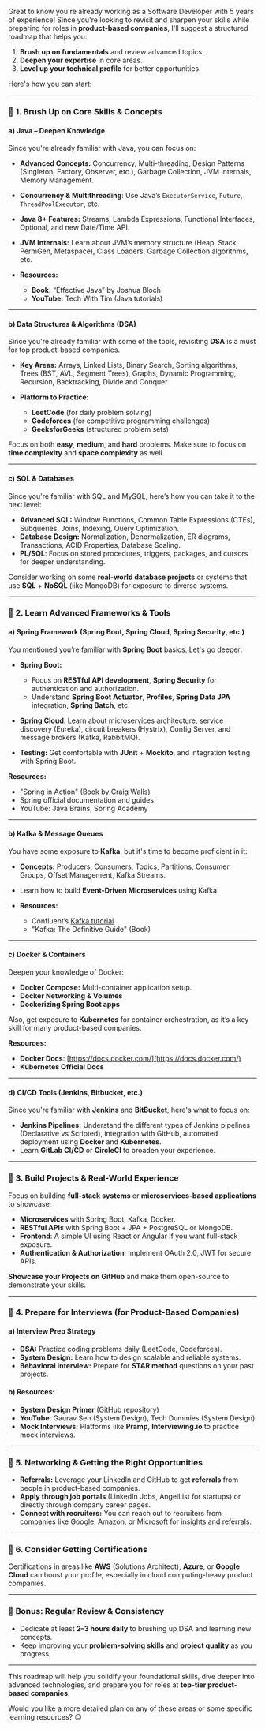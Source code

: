 Great to know you're already working as a Software Developer with 5 years of experience! Since you're looking to revisit and sharpen your skills while preparing for roles in **product-based companies**, I'll suggest a structured roadmap that helps you:

1. **Brush up on fundamentals** and review advanced topics.
2. **Deepen your expertise** in core areas.
3. **Level up your technical profile** for better opportunities.

Here's how you can start:

---

### 🚀 **1. Brush Up on Core Skills & Concepts**

#### **a) Java – Deepen Knowledge**

Since you're already familiar with Java, you can focus on:

* **Advanced Concepts:** Concurrency, Multi-threading, Design Patterns (Singleton, Factory, Observer, etc.), Garbage Collection, JVM Internals, Memory Management.
* **Concurrency & Multithreading**: Use Java’s `ExecutorService`, `Future`, `ThreadPoolExecutor`, etc.
* **Java 8+ Features:** Streams, Lambda Expressions, Functional Interfaces, Optional, and new Date/Time API.
* **JVM Internals:** Learn about JVM’s memory structure (Heap, Stack, PermGen, Metaspace), Class Loaders, Garbage Collection algorithms, etc.
* **Resources:**

  * **Book:** “Effective Java” by Joshua Bloch
  * **YouTube:** Tech With Tim (Java tutorials)

---

#### **b) Data Structures & Algorithms (DSA)**

Since you're already familiar with some of the tools, revisiting **DSA** is a must for top product-based companies.

* **Key Areas:** Arrays, Linked Lists, Binary Search, Sorting algorithms, Trees (BST, AVL, Segment Trees), Graphs, Dynamic Programming, Recursion, Backtracking, Divide and Conquer.
* **Platform to Practice:**

  * **LeetCode** (for daily problem solving)
  * **Codeforces** (for competitive programming challenges)
  * **GeeksforGeeks** (structured problem sets)

Focus on both **easy**, **medium**, and **hard** problems. Make sure to focus on **time complexity** and **space complexity** as well.

---

#### **c) SQL & Databases**

Since you're familiar with SQL and MySQL, here’s how you can take it to the next level:

* **Advanced SQL:** Window Functions, Common Table Expressions (CTEs), Subqueries, Joins, Indexing, Query Optimization.
* **Database Design:** Normalization, Denormalization, ER diagrams, Transactions, ACID Properties, Database Scaling.
* **PL/SQL**: Focus on stored procedures, triggers, packages, and cursors for deeper understanding.

Consider working on some **real-world database projects** or systems that use **SQL** + **NoSQL** (like MongoDB) for exposure to diverse systems.

---

### 🚀 **2. Learn Advanced Frameworks & Tools**

#### **a) Spring Framework (Spring Boot, Spring Cloud, Spring Security, etc.)**

You mentioned you’re familiar with **Spring Boot** basics. Let's go deeper:

* **Spring Boot:**

  * Focus on **RESTful API development**, **Spring Security** for authentication and authorization.
  * Understand **Spring Boot Actuator**, **Profiles**, **Spring Data JPA** integration, **Spring Batch**, etc.
* **Spring Cloud**: Learn about microservices architecture, service discovery (Eureka), circuit breakers (Hystrix), Config Server, and message brokers (Kafka, RabbitMQ).
* **Testing:** Get comfortable with **JUnit** + **Mockito**, and integration testing with Spring Boot.

**Resources:**

* "Spring in Action" (Book by Craig Walls)
* Spring official documentation and guides.
* YouTube: Java Brains, Spring Academy

---

#### **b) Kafka & Message Queues**

You have some exposure to **Kafka**, but it's time to become proficient in it:

* **Concepts:** Producers, Consumers, Topics, Partitions, Consumer Groups, Offset Management, Kafka Streams.
* Learn how to build **Event-Driven Microservices** using Kafka.
* **Resources:**

  * Confluent’s [Kafka tutorial](https://developer.confluent.io/learn-kafka/)
  * "Kafka: The Definitive Guide" (Book)

---

#### **c) Docker & Containers**

Deepen your knowledge of Docker:

* **Docker Compose:** Multi-container application setup.
* **Docker Networking & Volumes**
* **Dockerizing Spring Boot apps**

Also, get exposure to **Kubernetes** for container orchestration, as it’s a key skill for many product-based companies.

**Resources:**

* **Docker Docs**: [https://docs.docker.com/](https://docs.docker.com/)
* **Kubernetes Official Docs**

---

#### **d) CI/CD Tools (Jenkins, Bitbucket, etc.)**

Since you're familiar with **Jenkins** and **BitBucket**, here's what to focus on:

* **Jenkins Pipelines:** Understand the different types of Jenkins pipelines (Declarative vs Scripted), integration with GitHub, automated deployment using **Docker** and **Kubernetes**.
* Learn **GitLab CI/CD** or **CircleCI** to broaden your experience.

---

### 🚀 **3. Build Projects & Real-World Experience**

Focus on building **full-stack systems** or **microservices-based applications** to showcase:

* **Microservices** with Spring Boot, Kafka, Docker.
* **RESTful APIs** with Spring Boot + JPA + PostgreSQL or MongoDB.
* **Frontend**: A simple UI using React or Angular if you want full-stack exposure.
* **Authentication & Authorization**: Implement OAuth 2.0, JWT for secure APIs.

**Showcase your Projects on GitHub** and make them open-source to demonstrate your skills.

---

### 🚀 **4. Prepare for Interviews (for Product-Based Companies)**

#### **a) Interview Prep Strategy**

* **DSA:** Practice coding problems daily (LeetCode, Codeforces).
* **System Design:** Learn how to design scalable and reliable systems.
* **Behavioral Interview:** Prepare for **STAR method** questions on your past projects.

#### **b) Resources:**

* **System Design Primer** (GitHub repository)
* **YouTube**: Gaurav Sen (System Design), Tech Dummies (System Design)
* **Mock Interviews:** Platforms like **Pramp**, **Interviewing.io** to practice mock interviews.

---

### 🚀 **5. Networking & Getting the Right Opportunities**

* **Referrals:** Leverage your LinkedIn and GitHub to get **referrals** from people in product-based companies.
* **Apply through job portals** (LinkedIn Jobs, AngelList for startups) or directly through company career pages.
* **Connect with recruiters:** You can reach out to recruiters from companies like Google, Amazon, or Microsoft for insights and referrals.

---

### 🚀 **6. Consider Getting Certifications**

Certifications in areas like **AWS** (Solutions Architect), **Azure**, or **Google Cloud** can boost your profile, especially in cloud computing-heavy product companies.

---

### 🚀 **Bonus: Regular Review & Consistency**

* Dedicate at least **2–3 hours daily** to brushing up DSA and learning new concepts.
* Keep improving your **problem-solving skills** and **project quality** as you progress.

---

This roadmap will help you solidify your foundational skills, dive deeper into advanced technologies, and prepare you for roles at **top-tier product-based companies**.

Would you like a more detailed plan on any of these areas or some specific learning resources? 😊

